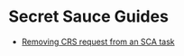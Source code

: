 # Secret Sauce Guides

  * [Removing CRS request from an SCA task](Removing-CRS-request-from-an-SCA-task_42404042.html)

